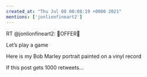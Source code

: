 ```yaml
---
created_at: "Thu Jul 08 00:08:19 +0000 2021"
mentions: ['jonlionfineart2']
---
```


RT @jonlionfineart2: 🚨OFFER🚨

Let’s play a game

Here is my Bob Marley portrait painted on a vinyl record

If this post gets 1000 retweets…